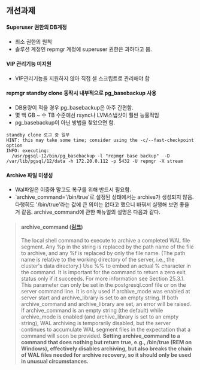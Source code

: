 ## 개선과제

#### Superuser 권한의 DB계정
- 최소 권한의 원칙
- 솔루션 계정인 repmgr 계정에 superuser 권한은 과하다고 봄.

#### VIP 관리기능 미지원
- VIP관리기능을 지원하지 않아 직접 셀 스크립트로 관리해야 함

#### repmgr standby clone 동작시 내부적으로 pg_basebackup 사용
- DB용량이 적을 경우 pg_basebackup은 아주 간편함.
- 몇 백 GB ~ 수 TB 수준에선 rsync나 LVM스냅샷이 훨씬 능률적임
- pg_basebackup이 아닌 방법을 찾았으면 함.
```
standby clone 로그 중 일부
HINT: this may take some time; consider using the -c/--fast-checkpoint option
INFO: executing:
  /usr/pgsql-12/bin/pg_basebackup -l "repmgr base backup"  -D /var/lib/pgsql/12/data -h 172.20.0.112 -p 5432 -U repmgr -X stream
```

#### Archive 파일 미생성
- Wal파일은 이중화 말고도 복구를 위해 반드시 필요함.
- `archive_command='/bin/true'로 설정된 상태에서는 archive가 생성되지 않음. 다행히도 '/bin/true'라는 값에 큰 의미는 없다고 했으니 바꿔서 실행해 보면 좋을 거 같음. archive_command에 관한 매뉴얼의 설명은 다음과 같다.

> #### archive_command ([링크](https://www.postgresql.org/docs/current/runtime-config-wal.html#GUC-ARCHIVE-COMMAND))
>  The local shell command to execute to archive a completed WAL file segment. Any %p in the string is replaced by the path name of the file to archive, and any %f is replaced by only the file name. (The path name is relative to the working directory of the server, i.e., the cluster's data directory.) Use %% to embed an actual % character in the command. It is important for the command to return a zero exit status only if it succeeds. For more information see Section 25.3.1.
>This parameter can only be set in the postgresql.conf file or on the server command line. It is only used if archive_mode was enabled at server start and archive_library is set to an empty string. If both archive_command and archive_library are set, an error will be raised. If archive_command is an empty string (the default) while archive_mode is enabled (and archive_library is set to an empty string), WAL archiving is temporarily disabled, but the server continues to accumulate WAL segment files in the expectation that a command will soon be provided. **Setting archive_command to a command that does nothing but return true, e.g., /bin/true (REM on Windows), effectively disables archiving, but also breaks the chain of WAL files needed for archive recovery, so it should only be used in unusual circumstances.**
